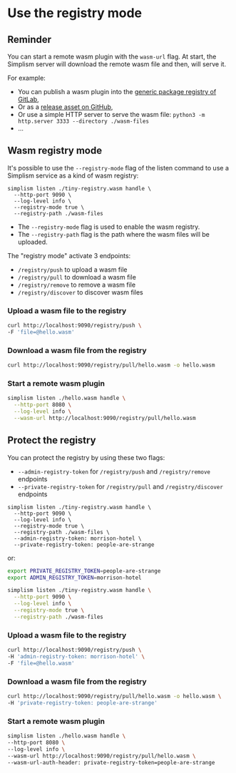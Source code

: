 # Use the registry mode

## Reminder

You can start a remote wasm plugin with the `wasm-url` flag. At start, the Simplism server will download the remote wasm file and then, will serve it.

For example:
  - You can publish a wasm plugin into the [generic package registry of GitLab](https://docs.gitlab.com/ee/user/packages/generic_packages/), 
  - Or as a [release asset on GitHub](https://docs.github.com/en/rest/releases/assets),
  - Or use a simple HTTP server to serve the wasm file: `python3 -m http.server 3333 --directory ./wasm-files`
  - ...

## Wasm registry mode

It's possible to use the `--registry-mode` flag of the listen command to use a Simplism service as a kind of wasm registry:

```shell
simplism listen ./tiny-registry.wasm handle \
  --http-port 9090 \
  --log-level info \
  --registry-mode true \
  --registry-path ./wasm-files
```

- The `--registry-mode` flag is used to enable the wasm registry.
- The `--registry-path` flag is the path where the wasm files will be uploaded.

The "registry mode" activate 3 endpoints:
  - `/registry/push` to upload a wasm file
  - `/registry/pull` to download a wasm file
  - `/registry/remove` to remove a wasm file
  - `/registry/discover` to discover wasm files

### Upload a wasm file to the registry

```bash
curl http://localhost:9090/registry/push \
-F 'file=@hello.wasm'
```

### Download a wasm file from the registry

```bash
curl http://localhost:9090/registry/pull/hello.wasm -o hello.wasm
```

### Start a remote wasm plugin

```bash
simplism listen ./hello.wasm handle \
  --http-port 8080 \
  --log-level info \
  --wasm-url http://localhost:9090/registry/pull/hello.wasm
```

## Protect the registry

You can protect the registry by using these two flags:
- `--admin-registry-token` for `/registry/push` and `/registry/remove` endpoints
- `--private-registry-token` for `/registry/pull` and `/registry/discover` endpoints

```shell
simplism listen ./tiny-registry.wasm handle \
  --http-port 9090 \
  --log-level info \
  --registry-mode true \
  --registry-path ./wasm-files \
  --admin-registry-token: morrison-hotel \
  --private-registry-token: people-are-strange
```

or:

```bash
export PRIVATE_REGISTRY_TOKEN=people-are-strange
export ADMIN_REGISTRY_TOKEN=morrison-hotel

simplism listen ./tiny-registry.wasm handle \
  --http-port 9090 \
  --log-level info \
  --registry-mode true \
  --registry-path ./wasm-files
```

### Upload a wasm file to the registry

```bash
curl http://localhost:9090/registry/push \
-H 'admin-registry-token: morrison-hotel' \
-F 'file=@hello.wasm'
```

### Download a wasm file from the registry

```bash
curl http://localhost:9090/registry/pull/hello.wasm -o hello.wasm \
-H 'private-registry-token: people-are-strange'
```

### Start a remote wasm plugin

```bash
simplism listen ./hello.wasm handle \
--http-port 8080 \
--log-level info \
--wasm-url http://localhost:9090/registry/pull/hello.wasm \
--wasm-url-auth-header: private-registry-token=people-are-strange
```

